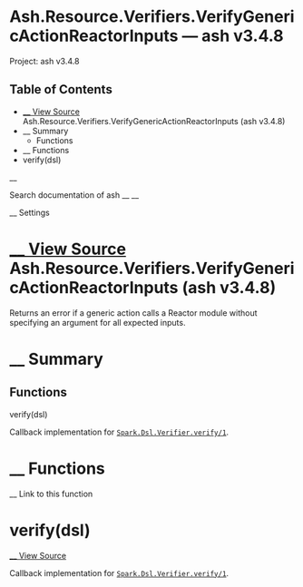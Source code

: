 # Ash.Resource.Verifiers.VerifyGenericActionReactorInputs — ash v3.4.8

Project: ash v3.4.8

## Table of Contents

- [ __ View Source ](external_link) Ash.Resource.Verifiers.VerifyGenericActionReactorInputs (ash v3.4.8)
- __ Summary
  - Functions
- __ Functions
- verify(dsl)

__

Search documentation of ash __ __

__ Settings

#  [ __ View Source ](external_link) Ash.Resource.Verifiers.VerifyGenericActionReactorInputs (ash v3.4.8)

Returns an error if a generic action calls a Reactor module without specifying an argument for all expected inputs.

#  __ Summary

##  Functions

verify(dsl)

Callback implementation for [`Spark.Dsl.Verifier.verify/1`](external_link).

#  __ Functions

__ Link to this function

# verify(dsl)

[ __ View Source ](external_link)

Callback implementation for [`Spark.Dsl.Verifier.verify/1`](external_link).
